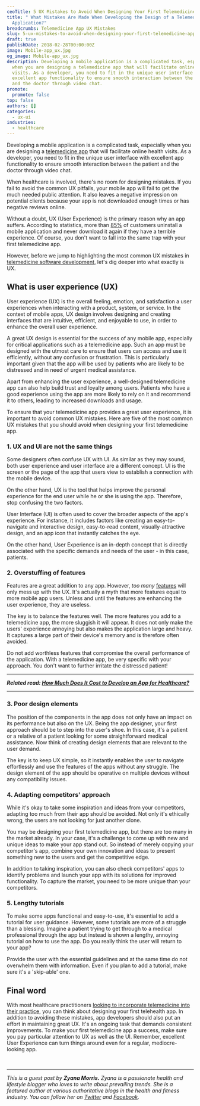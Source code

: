 ```yaml
---
ceoTitle: 5 UX Mistakes to Avoid When Designing Your First Telemedicine App
title: " What Mistakes Are Made When Developing the Design of a Telemedicine
  Application?"
breadcrumbs: Telemedicine App UX Mistakes
slug: 5-ux-mistakes-to-avoid-when-designing-your-first-telemedicine-app
draft: true
publishDate: 2018-02-28T00:00:00Z
image: Mobile-app_ux.jpg
og_image: Mobile-app_ux.jpg
description: Developing a mobile application is a complicated task, especially
  when you are designing a telemedicine app that will facilitate online health
  visits. As a developer, you need to fit in the unique user interface with
  excellent app functionality to ensure smooth interaction between the patient
  and the doctor through video chat.
promote:
  promote: false
top: false
authors: []
categories:
  - ux-ui
industries:
  - healthcare
---
```

Developing a mobile application is a complicated task, especially when you are designing a <a href="https://anadea.info/blog/telehealth-solutions-paving-new-ways-for-medical-communication" target="_blank">telemedicine app</a> that will facilitate online health visits. As a developer, you need to fit in the unique user interface with excellent app functionality to ensure smooth interaction between the patient and the doctor through video chat.

When healthcare is involved, there's no room for designing mistakes. If you fail to avoid the common UX pitfalls, your mobile app will fail to get the much needed public attention. It also leaves a negative impression on potential clients because your app is not downloaded enough times or has negative reviews online.

Without a doubt, UX (User Experience) is the primary reason why an app suffers. According to statistics, more than <a href="https://econsultancy.com/blog/10936-site-speed-case-studies-tips-and-tools-for-improving-your-conversion-rate" rel="nofollow" target="_blank">85%</a> of customers uninstall a mobile application and never download it again if they have a terrible experience. Of course, you don't want to fall into the same trap with your first telemedicine app.

However, before we jump to highlighting the most common UX mistakes in <a href="https://anadea.info/solutions/medical-app-development/telemedicine-development" target="_blank">telemedicine software development</a>, let's dig deeper into what exactly is UX.

## What is user experience (UX)

User experience (UX) is the overall feeling, emotion, and satisfaction a user experiences when interacting with a product, system, or service. In the context of mobile apps, UX design involves designing and creating interfaces that are intuitive, efficient, and enjoyable to use, in order to enhance the overall user experience.

A great UX design is essential for the success of any mobile app, especially for critical applications such as a telemedicine app. Such an app must be designed with the utmost care to ensure that users can access and use it efficiently, without any confusion or frustration. This is particularly important given that the app will be used by patients who are likely to be distressed and in need of urgent medical assistance.

Apart from enhancing the user experience, a well-designed telemedicine app can also help build trust and loyalty among users. Patients who have a good experience using the app are more likely to rely on it and recommend it to others, leading to increased downloads and usage.

To ensure that your telemedicine app provides a great user experience, it is important to avoid common UX mistakes. Here are five of the most common UX mistakes that you should avoid when designing your first telemedicine app.

### 1. UX and UI are not the same things

Some designers often confuse UX with UI. As similar as they may sound, both user experience and user interface are a different concept. UI is the screen or the page of the app that users view to establish a connection with the mobile device.

On the other hand, UX is the tool that helps improve the personal experience for the end user while he or she is using the app. Therefore, stop confusing the two factors.

User Interface (UI) is often used to cover the broader aspects of the app's experience. For instance, it includes factors like creating an easy-to-navigate and interactive design, easy-to-read content, visually-attractive design, and an app icon that instantly catches the eye.

On the other hand, User Experience is an in-depth concept that is directly associated with the specific demands and needs of the user - in this case, patients.

### 2. Overstuffing of features

Features are a great addition to any app. However, *too many* <a href="https://www.uxmatters.com/mt/archives/2014/03/beware-of-feature-overload-a-case-study.php" rel="nofollow" target="_blank">features</a> will only mess up with the UX. It's actually a myth that more features equal to more mobile app users. Unless and until the features are enhancing the user experience, they are useless.

The key is to balance the features well. The more features you add to a telemedicine app, the more sluggish it will appear. It does not only make the users' experience annoying but also makes the application large and heavy. It captures a large part of their device's memory and is therefore often avoided.

Do not add worthless features that compromise the overall performance of the application. With a telemedicine app, be very specific with your approach. You don't want to further irritate the distressed patient!

---

***Related read: [How Much Does It Cost to Develop an App for Healthcare?](https://anadea.info/guides/healthcare-app-development-cost)***

---

### 3. Poor design elements

The position of the components in the app does not only have an impact on its performance but also on the UX. Being the app designer, your first approach should be to step into the user's shoe. In this case, it's a patient or a relative of a patient looking for some straightforward medical assistance. Now think of creating design elements that are relevant to the user demand.

The key is to keep UX simple, so it instantly enables the user to navigate effortlessly and use the features of the apps without any struggle. The design element of the app should be operative on multiple devices without any compatibility issues.

### 4. Adapting competitors' approach

While it's okay to take some inspiration and ideas from your competitors, adapting too much from their app should be avoided. Not only it's ethically wrong, the users are not looking for just another clone.

You may be designing your first telemedicine app, but there are too many in the market already. In your case, it's a challenge to come up with new and unique ideas to make your app stand out. So instead of merely copying your competitor's app, combine your own innovation and ideas to present something new to the users and get the competitive edge.

In addition to taking inspiration, you can also check competitors' apps to identify problems and launch your app with its solutions for improved functionality. To capture the market, you need to be more unique than your competitors.

### 5. Lengthy tutorials

To make some apps functional and easy-to-use, it's essential to add a tutorial for user guidance. However, some tutorials are more of a struggle than a blessing. Imagine a patient trying to get through to a medical professional through the app but instead is shown a lengthy, annoying tutorial on how to use the app. Do you really think the user will return to your app?

Provide the user with the essential guidelines and at the same time do not overwhelm them with information. Even if you plan to add a tutorial, make sure it's a 'skip-able' one.

## Final word

With most healthcare practitioners <a href="https://www.mendfamily.com/part-2-start-new-add-telemedicine-current-practice-pros-cons/" target="_blank">looking to incorporate telemedicine into their practice</a>, you can think about designing your first telehealth app. In addition to avoiding these mistakes, app developers should also put an effort in maintaining great UX. It's an ongoing task that demands consistent improvements. To make your first telemedicine app a success, make sure you pay particular attention to UX as well as the UI. Remember, excellent User Experience can turn things around even for a regular, mediocre-looking app.


<br />

---
*This is a guest post by **Zyana Morris.** Zyana is a passionate health and lifestyle blogger who loves to write about prevailing trends. She is a featured author at various authoritative blogs in the health and fitness industry. You can follow her on <a href="https://twitter.com/zyanamorris" target="_blank">Twitter</a> and <a href="https://www.facebook.com/ZyanaMorris" target="_blank">Facebook</a>.*
